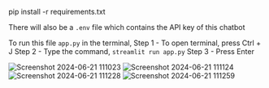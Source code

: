 pip install -r requirements.txt

There will also be a `.env` file which contains the API key of this chatbot

To run this file `app.py` in the terminal, 
Step 1 - To open terminal, press Ctrl + J
Step 2 - Type the command, `streamlit run app.py`
Step 3 - Press Enter

![Screenshot 2024-06-21 111023](https://github.com/coderANYA/Project-Chatbot/assets/136494227/8eea5e4c-0b00-4429-a8aa-233b7d9bf201)
![Screenshot 2024-06-21 111124](https://github.com/coderANYA/Project-Chatbot/assets/136494227/0ab7f7d5-d78d-4c72-888d-1fc6dbbd54d5)
![Screenshot 2024-06-21 111228](https://github.com/coderANYA/Project-Chatbot/assets/136494227/766af98a-344d-443b-baf2-966901089de4)
![Screenshot 2024-06-21 111259](https://github.com/coderANYA/Project-Chatbot/assets/136494227/1cc9d2db-2cad-49e8-8644-a770851d1751)
